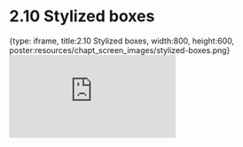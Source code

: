 # 2.10 Stylized boxes
 
{type: iframe, title:2.10 Stylized boxes, width:800, height:600, poster:resources/chapt_screen_images/stylized-boxes.png}
![](https://vgaysin1.github.io/CURE-MicrobialMysteries-test/stylized-boxes.html)
 

 
